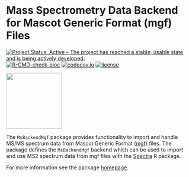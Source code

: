 # Mass Spectrometry Data Backend for Mascot Generic Format (mgf) Files


[![Project Status: Active – The project has reached a stable, usable state and is being actively developed.](https://www.repostatus.org/badges/latest/active.svg)](https://www.repostatus.org/#active)
[![R-CMD-check-bioc](https://github.com/RforMassSpectrometry/MsBackendMgf/workflows/R-CMD-check-bioc/badge.svg)](https://github.com/RforMassSpectrometry/MsBackendMgf/actions?query=workflow%3AR-CMD-check-bioc)
[![codecov.io](http://codecov.io/github/rformassspectrometry/MsBackendMgf/coverage.svg?branch=master)](http://codecov.io/github/rformassspectrometry/MsBackendMgf?branch=master)
[![license](https://img.shields.io/badge/license-Artistic--2.0-brightgreen.svg)](https://opensource.org/licenses/Artistic-2.0)

<img
src="https://raw.githubusercontent.com/rformassspectrometry/stickers/master/MsBackendMgf/MsBackendMgf.png"
height="150">

The `MsBackendMgf` package provides functionality to import and handle
MS/MS spectrum data from Mascot Generic Format
([mgf](http://www.matrixscience.com/help/data_file_help.html)) files.
The package defines the `MsBackendMgf` backend which can be used to
import and use MS2 spectrum data from mgf files with the
[Spectra](https://github.com/rformassspectrometry/Spectra) R package.

For more information see the package
[homepage](https://github.com/rformassspectrometry/MsBackendMgf).
